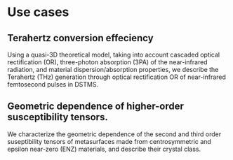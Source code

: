 # Use cases
## Terahertz conversion effeciency
Using a quasi-3D theoretical model, taking into account cascaded optical
rectification (OR), three-photon absorption (3PA) of the near-infrared
radiation, and material dispersion/absorption properties, we describe the
Terahertz (THz) generation through optical rectification OR of near-infrared
femtosecond pulses in DSTMS.

## Geometric dependence of higher-order susceptibility tensors.
We characterize the geometric dependence of the second and third order
suseptibility tensors of metasurfaces made from centrosymmetric and epsilon
near-zero (ENZ) materials, and describe their crystal class.
